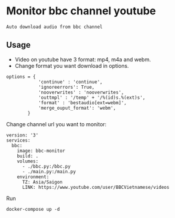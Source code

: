 # Monitor bbc channel youtube

```
Auto download audio from bbc channel
```

## Usage

- Video on youtube have 3 format: mp4, m4a and webm.
- Change format you want download in options.

```
options = {
            'continue' : 'continue',
            'ignoreerrors': True,
            'nooverwrites' : 'nooverwrites',
            'outtmpl' : '/temp' + '/%(id)s.%(ext)s',
            'format' : 'bestaudio[ext=webm]',
            'merge_ouput_format': 'webm',
        }
```

Change channel url you want to monitor:

```
version: '3'
services:
  bbc:
    image: bbc-monitor
    build: .
    volumes:
      - ./bbc.py:/bbc.py
      - ./main.py:/main.py
    environment:
      TZ: Asia/Saigon
      LINK: https://www.youtube.com/user/BBCVietnamese/videos 
```

Run 

```
docker-compose up -d
```
